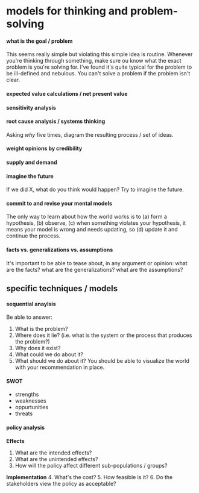 # models for thinking and problem-solving

#### what is the goal / problem

This seems really simple but violating this simple idea is routine. Whenever you're thinking through something, make sure ou know what the exact problem is you're solving for. I've found it's quite typical for the problem to be ill-defined and nebulous. You can't solve a problem if the problem isn't clear.

#### expected value calculations / net present value

#### sensitivity analysis

#### root cause analysis / systems thinking

Asking _why_ five times, diagram the resulting process / set of ideas.

#### weight opinions by credibility

#### supply and demand

#### imagine the future

If we did X, what do you think would happen? Try to imagine the future.

#### commit to and revise your mental models

The only way to learn about how the world works is to (a) form a hypothesis, (b) observe, (c) when something violates your hypothesis, it means your model is wrong and needs updating, so (d) update it and continue the process.

#### facts vs. generalizations vs. assumptions

It's important to be able to tease about, in any argument or opinion: what are the facts? what are the generalizations? what are the assumptions?

## specific techniques / models

#### sequential anaylsis

Be able to answer:

1. What is the problem?
2. Where does it lie? (i.e. what is the system or the process that produces the problem?)
3. Why does it exist?
4. What could we do about it?
5. What should we do about it? You should be able to visualize the world with your recommendation in place.


#### SWOT

- strengths
- weaknesses
- oppurtunities
- threats

#### policy analysis

__Effects__
1. What are the intended effects?
2. What are the unintended effects?
3. How will the policy affect different sub-populations / groups?

__Implementation__
4. What's the cost?
5. How feasible is it?
6. Do the stakeholders view the policy as acceptable?